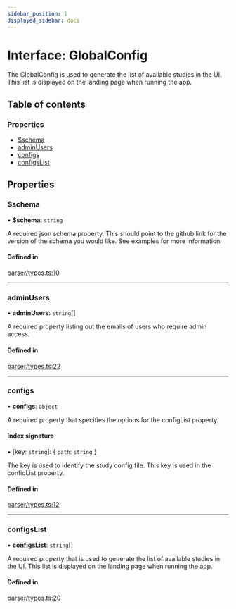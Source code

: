 ```yaml
---
sidebar_position: 1
displayed_sidebar: docs
---
```


# Interface: GlobalConfig

The GlobalConfig is used to generate the list of available studies in the UI.
This list is displayed on the landing page when running the app.

## Table of contents

### Properties

- [$schema](GlobalConfig.md#schema)
- [adminUsers](GlobalConfig.md#adminusers)
- [configs](GlobalConfig.md#configs)
- [configsList](GlobalConfig.md#configslist)

## Properties

### $schema

• **$schema**: `string`

A required json schema property. This should point to the github link for the version of the schema you would like. See examples for more information

#### Defined in

[parser/types.ts:10](https://github.com/revisit-studies/study/blob/4b1bc13/src/parser/types.ts#L10)

___

### adminUsers

• **adminUsers**: `string`[]

A required property listing out the emails of users who require admin access.

#### Defined in

[parser/types.ts:22](https://github.com/revisit-studies/study/blob/4b1bc13/src/parser/types.ts#L22)

___

### configs

• **configs**: `Object`

A required property that specifies the options for the configList property.

#### Index signature

▪ [key: `string`]: \{ `path`: `string`  }

The key is used to identify the study config file. This key is used in the configList property.

#### Defined in

[parser/types.ts:12](https://github.com/revisit-studies/study/blob/4b1bc13/src/parser/types.ts#L12)

___

### configsList

• **configsList**: `string`[]

A required property that is used to generate the list of available studies in the UI. This list is displayed on the landing page when running the app.

#### Defined in

[parser/types.ts:20](https://github.com/revisit-studies/study/blob/4b1bc13/src/parser/types.ts#L20)
